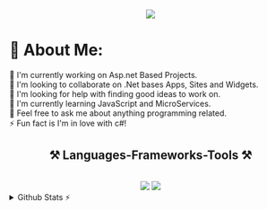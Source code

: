 <h1 align="center">
    <img src="https://readme-typing-svg.herokuapp.com/?font=Righteous&size=35&center=true&vCenter=true&width=500&height=70&duration=4000&lines=Hi+There!+👋;+I'm+Amirehsan+Kohannasab!;" />
</h1>

# 💫 About Me:
🔭 I'm currently working on Asp.net Based Projects.<br>👯 I'm looking to collaborate on .Net bases Apps, Sites and Widgets.<br>🤝 I'm looking for help with finding good ideas to work on.<br>🌱 I'm currently learning JavaScript and MicroServices.<br>💬 Feel free to ask me about anything programming related.<br>⚡ Fun fact is I'm in love with c#!<br>

<h2 align="center">⚒️ Languages-Frameworks-Tools ⚒️</h2>
<br/>
<div align="center">
    <img src="https://skillicons.dev/icons?i=cs,dotnet,docker,bootstrap,html,css,rider,vscode,github,git,postman" />
    <img src="https://skillicons.dev/icons?i=py,js,typescript,linkedin" /><br>
</div>
<details>
  <summary>Github Stats ⚡</summary>
  
  <a href="#">![Github stats](https://github-readme-stats.vercel.app/api?username=AmirehsanK&theme=blueberry&count_private=true&hide_border=true&line_height=20)</a>
  <a href="#">![Top Langs](https://github-readme-stats.vercel.app/api/top-langs/?username=AmirehsanK&layout=compact&theme=blueberry&count_private=true&hide_border=true)</a>
</details>
